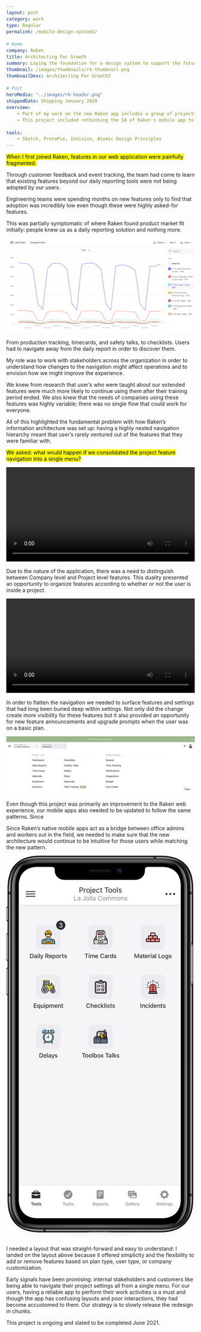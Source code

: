```yaml
---
layout: post
category: work
type: Regular
permalink: /mobile-design-system2/

# Home
company: Raken
title: Architecting For Growth
summary: Laying the foundation for a design system to support the future of the Raken app.
thumbnail: /images/thumbnails/rk-thumbnail.png
thumbnailDesc: Architecting For Growth2

# Post
heroMedia: "../images/rk-header.png"
shippedDate: Shipping January 2020
overview:
    - Part of my work on the new Raken app includes a group of projects that can be categorized as platform design.
    - This project included rethinking the IA of Raken's mobile app to focus more on the correct persona.

tools:
    - Sketch, ProtoPie, InVision, Atomic Design Principles
---
```


<mark>When I first joined Raken, features in our web application were painfully fragmented.</mark>

Through customer feedback and event tracking, the team had come to learn that existing features beyond our daily reporting tools were not being adopted by our users.

Engineering teams were spending months on new features only to find that adoption was incredibly low even though these were highly asked-for features.

This was partially symptomatic of where Raken found product market fit initially: people knew us as a daily reporting solution and nothing more.

![Mixpanel data showing feature usage](assets/images/mixpanel.png)

From production tracking, timecards, and safety talks, to checklists. Users had to navigate away from the daily report in order to discover them.


My role was to work with stakeholders across the organization in order to understand how changes to the navigation might affect operations and to envision how we might improve the experience.

We knew from research that user’s who were taught about our extended features were much more likely to continue using them after their training period ended. We also knew that the needs of companies using these features was highly variable; there was no single flow that could work for everyone.

All of this highlighted the fundamental problem with how Raken’s information architecture was set up: having a highly nested navigation hierarchy meant that user’s rarely ventured out of the features that they were familiar with.

<mark>We asked: what would happen if we consolidated the project feature navigation into a single menu?</mark>

<video autoplay loop width="100%">
  <source src="assets/videos/information-architecture.mp4" type="video/mp4">
  <source src="assets/videos/information-architecture.webm" type="video/webm">
  <p>Your browser doesn't support HTML5 video. Here is
     a <a href="assets/videos/information-architecture.mp4">link to the video</a> instead.</p>
</video>

Due to the nature of the application, there was a need to distinguish between Company level and Project level features. This duality presented an opportunity to organize features according to whether or not the user is inside a project.

<video autoplay loop width="100%">
  <source src="assets/videos/project-and-company.mp4" type="video/mp4">
  <source src="assets/videos/project-and-company.webm" type="video/webm">
  <p>Your browser doesn't support HTML5 video. Here is
     a <a href="assets/videos/project-and-company.mp4">link to the video</a> instead.</p>
</video>

In order to flatten the navigation we needed to surface features and settings that had long been buried deep within settings. Not only did the change create more visibility for these features but it also provided an opportunity for new feature announcements and upgrade prompts when the user was on a basic plan.

![New feature announcements](assets/images/upgrade-mega-menu.png)

Even though this project was primarily an improvement to the Raken web experience, our mobile apps also needed to be updated to follow the same patterns. Since

Since Raken’s native mobile apps act as a bridge between office admins and workers out in the field, we needed to make sure that the new architecture would continue to be intuitive for those users while matching the new pattern. 

![Project tools on iOS](assets/images/mobile-tools.png)

I needed a layout that was straight-forward and easy to understand: I landed on the layout above because it offered simplicity and the flexibility to add or remove features based on plan type, user type, or company customization.

Early signals have been promising: internal stakeholders and customers like being able to navigate their project settings all from a single menu. For our users, having a reliable app to perform their work activities is a must and though the app has confusing layouts and poor interactions, they had become accustomed to them. Our strategy is to slowly release the redesign in chunks.

This project is ongoing and slated to be completed June 2021.
